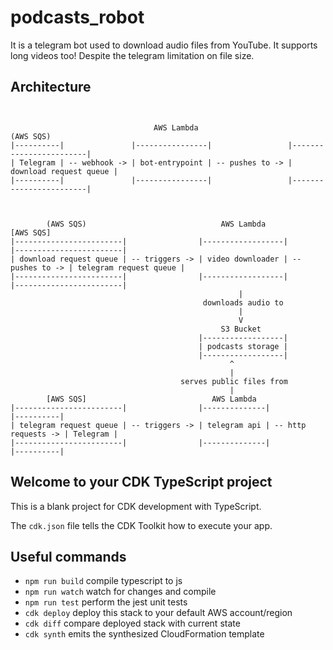 # podcasts_robot

It is a telegram bot used to download audio files from YouTube.
It supports long videos too! Despite the telegram limitation on file size.

## Architecture

```


                                AWS Lambda                            (AWS SQS)
|----------|               |----------------|                 |------------------------|
| Telegram | -- webhook -> | bot-entrypoint | -- pushes to -> | download request queue |
|----------|               |----------------|                 |------------------------|



        (AWS SQS)                              AWS Lambda                               [AWS SQS]
|------------------------|                |------------------|                 |------------------------|
| download request queue | -- triggers -> | video downloader | -- pushes to -> | telegram request queue |
|------------------------|                |------------------|                 |------------------------|
                                                   |
                                           downloads audio to
                                                   |
                                                   V
                                               S3 Bucket
                                          |------------------|
                                          | podcasts storage |
                                          |------------------|
                                                 ^
                                                 |
                                      serves public files from
                                                 |
        [AWS SQS]                            AWS Lambda
|------------------------|                |--------------|                     |----------|
| telegram request queue | -- triggers -> | telegram api | -- http requests -> | Telegram |
|------------------------|                |--------------|                     |----------|

```

## Welcome to your CDK TypeScript project

This is a blank project for CDK development with TypeScript.

The `cdk.json` file tells the CDK Toolkit how to execute your app.

## Useful commands

* `npm run build`   compile typescript to js
* `npm run watch`   watch for changes and compile
* `npm run test`    perform the jest unit tests
* `cdk deploy`      deploy this stack to your default AWS account/region
* `cdk diff`        compare deployed stack with current state
* `cdk synth`       emits the synthesized CloudFormation template
